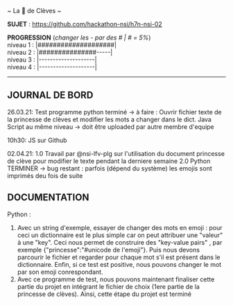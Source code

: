 ~ La 👸 de Clèves ~

**SUJET** : https://github.com/hackathon-nsi/h7n-nsi-02

**PROGRESSION** (*changer les - par des # | # = 5%*)<br />
niveau 1 : |####################|<br />
niveau 2 : |###############-----|<br />
niveau 3 : |--------------------|<br />
niveau 4 : |--------------------|<br />

<hr />
<!-- ne pas effacer les lignes ci-dessus et mettre à jour la progression régulièrement -->

## JOURNAL DE BORD
26.03.21:
Test programme python terminé -> à faire :
Ouvrir fichier texte de la princesse de clèves et modifier les mots a changer dans le dict.
Java Script au même niveau -> doit être uploaded par autre membre d'equipe

10h30:
JS sur Github

02.04.21:
1.0 Travail par @nsi-lfv-plg sur l'utilisation du document princesse de clève pour modifier le texte pendant la derniere semaine
2.0 Python TERMINER -> bug restant : parfois (dépend du système) les emojis sont imprimés deu fois de suite

## DOCUMENTATION
Python :
1. Avec un string d'exemple, essayer de changer des mots en emoji : pour ceci un dictionnaire est le plus simple car on peut attribuer une "valeur" à une "key". Ceci nous permet de construire des "key-value pairs" , par exemple {"princesse":"#unicode de l'emoji"}. Puis nous devons parcourir le fichier et regarder pour chaque mot s'il est présent dans le dictionnaire. Enfin, si ce test est positive, nous pouvons changer le mot par son emoji conrespondant.
2. Avec ce programme de test, nous pouvons maintenant finaliser cette partie du projet en intégrant le fichier de choix (1ere partie de la princesse de clèves).
Ainsi, cette étape du projet est terminé 
